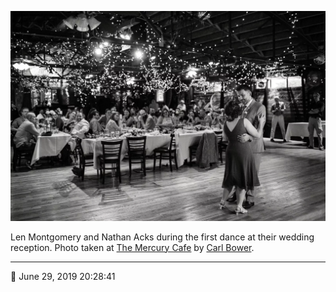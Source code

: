 ![Len Montgomery and Nathan Acks during their “first dance”](assets/205dc7bd319c4f163d4a05013224db5a.webp)

Len Montgomery and Nathan Acks during the first dance at their wedding reception. Photo taken at [The Mercury Cafe](http://mercurycafe.com/) by [Carl Bower](http://carlbowerphotos.com/).

- - - -

<span aria-hidden="true">📅</span> June 29, 2019 20:28:41
